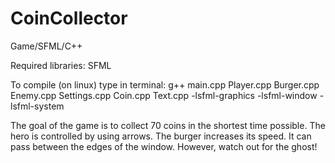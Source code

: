 # CoinCollector
Game/SFML/C++

Required libraries:
SFML

To compile (on linux) type in terminal:
g++ main.cpp Player.cpp Burger.cpp Enemy.cpp Settings.cpp Coin.cpp Text.cpp  -lsfml-graphics -lsfml-window -lsfml-system

The goal of the game is to collect 70 coins in the shortest time possible.
The hero is controlled by using arrows.
The burger increases its speed.
It can pass between the edges of the window.
However, watch out for the ghost!
